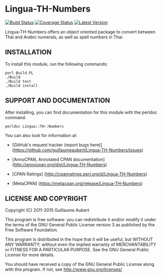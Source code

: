 Lingua-TH-Numbers
=================

[![Build Status](https://travis-ci.org/guillaumeaubert/Lingua-TH-Numbers.svg?branch=master)](https://travis-ci.org/guillaumeaubert/Lingua-TH-Numbers)
[![Coverage Status](https://coveralls.io/repos/guillaumeaubert/Lingua-TH-Numbers/badge.svg?branch=master)](https://coveralls.io/r/guillaumeaubert/Lingua-TH-Numbers?branch=master)
[![Latest Version](https://img.shields.io/github/tag/guillaumeaubert/Lingua-TH-Numbers.svg?style=flat)](https://metacpan.org/release/Lingua-TH-Numbers)

Lingua-TH-Numbers offers an object oriented package to convert between Thai and
Arabic numerals, as well as spell numbers in Thai.


INSTALLATION
------------

To install this module, run the following commands:

	perl Build.PL
	./Build
	./Build test
	./Build install


SUPPORT AND DOCUMENTATION
-------------------------

After installing, you can find documentation for this module with the
perldoc command.

	perldoc Lingua::TH::Numbers


You can also look for information at:

 * [GitHub's request tracker (report bugs here)]
   (https://github.com/guillaumeaubert/Lingua-TH-Numbers/issues)

 * [AnnoCPAN, Annotated CPAN documentation]
   (http://annocpan.org/dist/Lingua-TH-Numbers)

 * [CPAN Ratings]
   (http://cpanratings.perl.org/d/Lingua-TH-Numbers)

 * [MetaCPAN]
   (https://metacpan.org/release/Lingua-TH-Numbers)


LICENSE AND COPYRIGHT
---------------------

Copyright (C) 2011-2015 Guillaume Aubert

This program is free software: you can redistribute it and/or modify it under
the terms of the GNU General Public License version 3 as published by the Free
Software Foundation.

This program is distributed in the hope that it will be useful, but WITHOUT ANY
WARRANTY; without even the implied warranty of MERCHANTABILITY or FITNESS FOR A
PARTICULAR PURPOSE. See the GNU General Public License for more details.

You should have received a copy of the GNU General Public License along with
this program. If not, see http://www.gnu.org/licenses/

